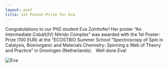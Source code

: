 ```yaml
---
layout: post
title: 1st Poster-Prize for Eva
---
```


Congratulations to our PhD student Eva Zolnhofer! 
Her poster “An Intermediate Cobalt(IV) Nitrido Complex” was awarded with the 1st  Poster-Prize (100 EUR) at the “ECOSTBIO Summer School “Spectroscopy of Spin in  Catalysis, Bioinorganic and Materials Chemistry: Spinning a Web of Theory and Practice” in Groningen (Netherlands). 
 
Well done Eva! 

![Eva](img/Eva_Poster_web_klein.jpg)